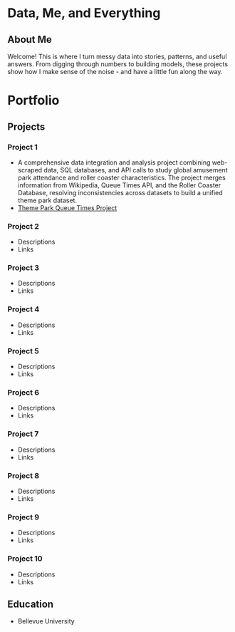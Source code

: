 # Data, Me, and Everything

## About Me
Welcome! This is where I turn messy data into stories, patterns, and useful answers. From digging through numbers to building models, these projects show how I make sense of the noise - and have a little fun along the way.

# Portfolio

## Projects

### Project 1
- A comprehensive data integration and analysis project combining web-scraped data, SQL databases, and API calls to study global amusement park attendance and roller coaster characteristics. The project merges information from Wikipedia, Queue Times API, and the Roller Coaster Database, resolving inconsistencies across datasets to build a unified theme park dataset.
- [Theme Park Queue Times Project](https://github.com/kvsgouker/540FinalProject)

### Project 2
- Descriptions
- Links

### Project 3
- Descriptions
- Links

### Project 4
- Descriptions
- Links

### Project 5
- Descriptions
- Links

### Project 6
- Descriptions
- Links

### Project 7
- Descriptions
- Links

### Project 8
- Descriptions
- Links

### Project 9
- Descriptions
- Links

### Project 10
- Descriptions
- Links

## Education
- Bellevue University

